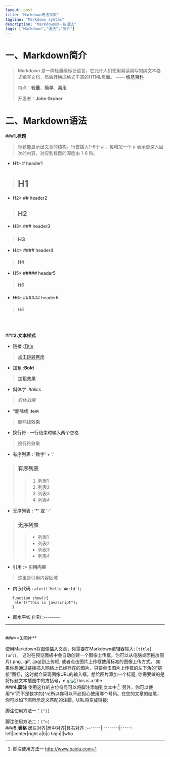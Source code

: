 ```yaml
---
layout: post
title: "Markdown用法探索"
tagline: "Markdown syntax"
description: "Markdown的一些语法"
tags: ["Markdown","语法","简介"]
---
```



**一、Markdown简介**  
======


> Markdown 是一种轻量级标记语言，它允许人们使用易读易写的纯文本格式编写文档，然后转换成格式丰富的HTML页面。 —— [维基百科](https://zh.wikipedia.org/wiki/Markdown)
>
> 特点：**轻量**、**简单**、**易用**
>
> 开发者：**John Gruber**


         
            
            
             

**二、Markdown语法**
====

###**1.标题**

>标题能显示出文章的结构。行首插入1-6个 # ，每增加一个 # 表示更深入层次的内容，对应到标题的深度由 1-6 阶。  

* H1> # header1
># H1
* H2> ## header2
>## H2
* H3> ### header3
>### H3
* H4> #### header4
>#### H4
* H5> ##### header5
>##### H5
* H6> ###### header6
>###### H6
<br>


###**2.文本样式**
* 链接 :[Title](URL)
> [点击跳转百度](http://www.baidu.com)
* 加粗 :**Bold**
> **加粗效果**
* 斜体字 :*Italics*
> *斜体效果*
* *删除线 :~~text~~
> ~~删除线效果~~
* 换行符 : 一行结束时输入两个空格
> 换行符效果  
* 有序列表 : '数字' + '.'
> ### 有序列表
> > 1. 列表1
> > 2. 列表2
> > 3. 列表3
> > 4. 列表4
* 无序列表 : '*' 或 '-'
> ### 无序列表
> > * 列表1
> > * 列表2
> > * 列表3
> > * 列表4
* 引用 :> 引用内容
> 这里是引用内容区域
* 内嵌代码 : `alert('Hello World');`
```
   function show(){
   	alert("this is javascript");
   }
```
* 画水平线 (HR) :--------  

---

<br>
###**3.图片**

使用Markdown将图像插入文章，你需要在Markdown编辑器输入```![title](url)```。 这时在预览面板中会自动创建一个图像上传框。你可以从电脑桌面拖放图片(.png, .gif, .jpg)到上传框, 或者点击图片上传框使用标准的图像上传方式。 如果你想通过链接插入网络上已经存在的图片，只要单击图片上传框的左下角的“链接”图标，这时就会呈现图像URL的输入框。想给图片添加一个标题, 你需要做的是将标题文本插图中的方括号，e.g;![This is a title](http://pic.58pic.com/58pic/14/27/45/71r58PICmDM_1024.jpg)
<br>
###**4.脚注**
使用这样的占位符号可以将脚注添加到文本中:[^1]. 另外，你可以使用“n”而不是数字的[^n]所以你可以不必担心使用哪个号码。在您的文章的结尾，你可以如下图所示定义匹配的注脚，URL将变成链接:

脚注使用方法一：```[^1]```

脚注使用方法二：```[^n]```
<br>
###**5.表格**
居左对齐|居中对齐|具右对齐
:-------|:-------:|-----:
left|center|right
a|b|c
high|I|who


[^1]: 脚注使用方法一  http://www.baidu.com